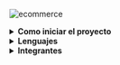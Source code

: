![ecommerce](https://github.com/CodeSystem2022/ecommercePrimates/assets/111933179/38ab7e94-c1e7-4d05-a33f-cff9f32050ac)
<details>
<summary><b>Como iniciar el proyecto</b></summary>
<p>Front: Abrir una ventana en VisualStudio, crear una nueva terminal e instalar las dependencias con "npm i", y luego ejecutar el comando npm run start </p>
<img src="https://github.com/CodeSystem2022/Primates-e-commerce/assets/111933179/635187bf-5210-41fe-8117-4ff1fa830486" >
<img src="https://github.com/CodeSystem2022/Primates-e-commerce/assets/111933179/6932573b-3535-46e5-940f-44c02aa9d8a1" >

<p>Backend: Una vez iniciado el front-end ejecutar el servidor desde otra ventana de VSC y crear otra terminal no sin antes haber creado un archivo .emv para declarar las variables de entorno contenidas en el archivo .emv.example(Click derecho en la carpeta -> New File -> .emv). Para ejecutar el servidor instalar las dependencias nuevamente con "npm i" y luego "npm run start" y ya quedaria funcionando el E-Commerce.
</p>
<img src="https://github.com/CodeSystem2022/Primates-e-commerce/assets/111933179/f30be1d8-736f-490f-8712-cf515baec926" >
</details>



<details>
<summary><b>Lenguajes</b></summary>
<div style="overflow-x: auto; overflow-y: hidden;">
  <table>
    <tr>
      <th>JScript</th>
      <th> <img src="https://user-images.githubusercontent.com/111594677/232659377-a34daabe-5216-44b3-a4c6-02e880d21312.png" alt="imagen" width="25"> </th>
    </tr>
    <tr>
      <th>CSS</th>
      <th> <img src="https://github.com/CodeSystem2022/PrimatesCuartoSemestre/assets/111594677/4c2a0a3a-0661-4964-b4bd-47130fa304ee" alt="imagen" width="25"> </th>
    </tr>
    <tr>
      <th>HTML</th>
      <th> <img src="https://github.com/CodeSystem2022/PrimatesCuartoSemestre/assets/111594677/91f23856-6e06-4fb2-bc07-2e2ac0c73aff" alt="imagen" width="25"> </th>
    </tr>
  </table>
</div>
</details>
<details>
<summary><b>Integrantes</b></summary>


  <table style="width: 100%; text-align: center;">
      <tr>
      <th>Id:</th>
      <th>Alumno:</th>
    </tr>
    <tr>
      <th>1</th>
      <th>Lopez, Andrés</th>
    </tr>
    <tr>
      <th>2</th>
      <th>Rinaldi, Lucas</th>
    </tr>
    <tr>
      <th>3</th>
      <th>Sgandurra, Nicolás</th>
    </tr>
    <tr>
      <th>4</th>
      <th>Choquevillca, Tania</th>
    </tr>
    <tr>
      <th>5</th>
      <th>Barra, Mauricio</th>
    </tr>
    <tr>
      <th>6</th>
      <th>Patané, Valentino</th>
    </tr>
  </table>
</details>
